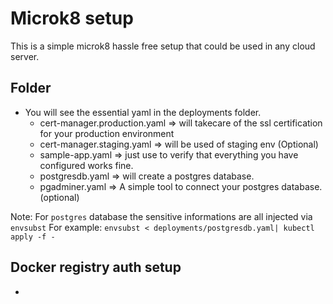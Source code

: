 # Microk8 setup

This is a simple microk8 hassle free setup that could be used in any cloud server.

## Folder
- You will see the essential yaml in the deployments folder.  
    - cert-manager.production.yaml => will takecare of the ssl certification for your production environment
    - cert-manager.staging.yaml => will be used of staging env (Optional)
    - sample-app.yaml => just use to verify that everything you have configured works fine. 
    - postgresdb.yaml => will create a postgres database. 
    - pgadminer.yaml => A simple tool to connect your postgres database. (optional)


Note: For `postgres` database the sensitive informations are all injected via `envsubst` 
For example: `envsubst < deployments/postgresdb.yaml| kubectl apply -f -`

## Docker registry auth setup

-  ```kubectl create secret docker-registry regcred --docker-server=<your-registry-server> --docker-username=<your-name> --docker-password=<your-pword> --docker-email=<your-email>
```
